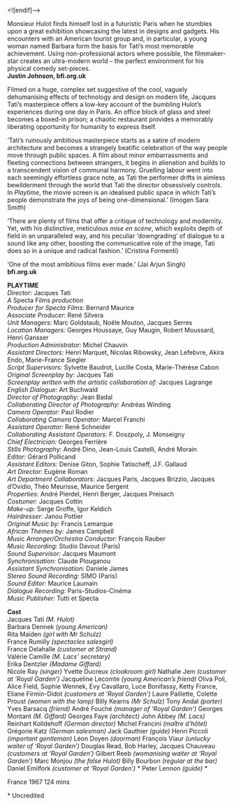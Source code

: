 
<![endif]-->

Monsieur Hulot finds himself lost in a futuristic Paris when he stumbles upon a great exhibition showcasing the latest in designs and gadgets. His encounters with an American tourist group and, in particular, a young woman named Barbara form the basis for Tati’s most memorable achievement. Using non-professional actors where possible, the filmmaker-star creates an ultra-modern world – the perfect environment for his physical comedy set-pieces.  
**Justin Johnson, bfi.org.uk**  

Filmed on a huge, complex set suggestive of the cool, vaguely dehumanising effects of technology and design on modern life, Jacques Tati’s masterpiece offers a low-key account of the bumbling Hulot’s experiences during one day in Paris. An office block of glass and steel becomes a boxed-in prison; a chaotic restaurant provides a memorably liberating opportunity for humanity to express itself.

‘Tati’s ruinously ambitious masterpiece starts as a satire of modern architecture and becomes a strangely beatific celebration of the way people move through public spaces. A film about minor embarrassments and fleeting connections between strangers, it begins in alienation and builds to a transcendent vision of communal harmony. Gruelling labour went into each seemingly effortless grace note, as Tati the performer drifts in aimless bewilderment through the world that Tati the director obsessively controls. In _Playtime_, the movie screen is an idealised public space in which Tati’s people demonstrate the joys of being one-dimensional.’ (Imogen Sara Smith)

‘There are plenty of films that offer a critique of technology and modernity. Yet, with his distinctive, meticulous _mise en scène_, which exploits depth of field in an unparalleled way, and his peculiar ‘downgrading’ of dialogue to a sound like any other, boosting the communicative role of the image, Tati does so in a unique and radical fashion.’ (Cristina Formenti)  

‘One of the most ambitious films ever made.’ (Jai Arjun Singh)  
**bfi.org.uk**  

**PLAYTIME**  
_Director:_ Jacques Tati  
_A_ Specta Films _production_  
_Producer for Specta Films:_ Bernard Maurice  
_Associate Producer:_ René Silvera  
_Unit Managers:_ Marc Goldstaub, Noële Mouton, Jacques Serres  
_Location Managers:_ Georges Houssaye, Guy Maugin,
Robert Moussard, Henri Gansser  
_Production Administrator:_ Michel Chauvin  
_Assistant Directors:_ Henri Marquet, Nicolas Ribowsky, Jean Lefebvre, Akira Endo, Marie-France Siegler  
_Script Supervisors:_ Sylvette Baudrot, Lucille Costa, Marie-Thérèse Cabon  
_Original Screenplay by:_ Jacques Tati  
_Screenplay written with the artistic collaboration of:_ Jacques Lagrange  
_English Dialogue:_ Art Buchwald  
_Director of Photography:_ Jean Badal  
_Collaborating Director of Photography:_ Andréas Winding  
_Camera Operator:_ Paul Rodier  
_Collaborating Camera Operator:_ Marcel Franchi  
_Assistant Operator:_ René Schneider  
_Collaborating Assistant Operators:_ F. Doszpoly, J. Monseigny  
_Chief Electrician:_ Georges Ferrière  
_Stills Photography:_ André Dino, Jean-Louis Castelli, André Morain  
_Editor:_ Gérard Pollicand  
_Assistant Editors:_ Denise Giton, Sophie Tatischeff, J.F. Gallaud  
_Art Director:_ Eugène Roman  
_Art Department Collaborators:_ Jacques Paris, Jacques Brizzio, Jacques d’Ovidio, Théo Meurisse, Maurice Sergent  
_Properties:_ André Pierdel, Henri Berger, Jacques Preisach  
_Costumer:_ Jacques Cottin  
_Make-up:_ Serge Groffe, Igor Keldich  
_Hairdresser:_ Janou Pottier  
_Original Music by:_ Francis Lemarque  
_African Themes by:_ James Campbell  
_Music Arranger/Orchestra Conductor:_ François Rauber  
_Music Recording:_ Studio Davout (Paris)  
_Sound Supervisor:_ Jacques Maumont  
_Synchronisation:_ Claude Plouganou  
_Assistant Synchronisation:_ Daniele James  
_Stereo Sound Recording:_ SIMO (Paris)  
_Sound Editor:_ Maurice Laumain  
_Dialogue Recording:_ Paris-Studios-Cinéma  
_Music Publisher:_ Tutti et Specta  

**Cast**  
Jacques Tati _(M. Hulot)_  
Barbara Dennek _(young American)_  
Rita Maïden _(girl with Mr Schulz)_  
France Rumilly _(spectacles salesgirl)_  
France Delahalle _(customer at Strand)_  
Valérie Camille _(M. Lacs’ secretary)_  
Erika Dentzler _(Madame Giffard)_  
Nicole Ray _(singer)_ 
Yvette Ducreux _(cloakroom girl)_
Nathalie Jem _(customer at ‘Royal Garden’)_
Jacqueline Lecomte _(young American’s friend)_
Oliva Poli, Alice Field, Sophie Wennek, Evy Cavallaro,
Luce Bonifassy, Ketty France, Eliane Firmin-Didot _(customers at ‘Royal Garden’)_
Laure Paillette, Colette Proust _(women with the lamp)_
Billy Kearns _(Mr Schulz)_
Tony Andal _(porter)_
Yves Barsacq _(friend)_
André Fouché _(manager of ‘Royal Garden’)_
Georges Montant _(M. Giffard)_
Georges Faye _(architect)_
John Abbey _(M. Lacs)_
Reinhart Kolldehoff _(German director)_
Michel Francini _(maître d’hôtel)_
Grégorie Katz _(German salesman)_
Jack Gauthier _(guide)_
Henri Piccoli _(important gentleman)_
Léon Doyen _(doorman)_
François Viaur _(unlucky waiter of ‘Royal Garden’)_
Douglas Read, Bob Harley, Jacques Chauveau _(customers at ‘Royal Garden’)_
Gilbert Reeb _(womanising waiter at ‘Royal Garden’)_
Marc Monjou _(the false Hulot)_
Billy Bourbon _(regular at the bar)_
Daniel Emilfork _(customer at ‘Royal Garden’)_ *
Peter Lennon _(guide)_ *

France 1967
124 mins

\* Uncredited
<!--stackedit_data:
eyJoaXN0b3J5IjpbMTk1MjU0NjQzNF19
-->